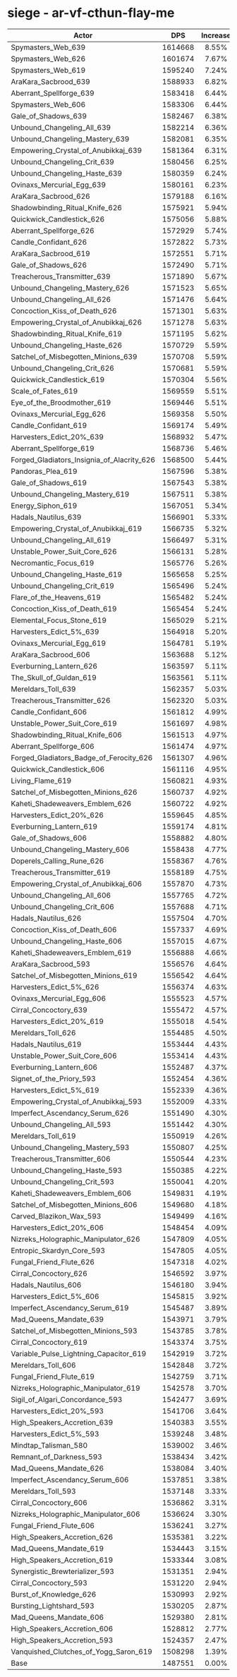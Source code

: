 # siege - ar-vf-cthun-flay-me
| Actor | DPS | Increase |
|---|:---:|:---:|
|Spymasters_Web_639|1614668|8.55%|
|Spymasters_Web_626|1601674|7.67%|
|Spymasters_Web_619|1595240|7.24%|
|AraKara_Sacbrood_639|1588933|6.82%|
|Aberrant_Spellforge_639|1583418|6.44%|
|Spymasters_Web_606|1583306|6.44%|
|Gale_of_Shadows_639|1582467|6.38%|
|Unbound_Changeling_All_639|1582214|6.36%|
|Unbound_Changeling_Mastery_639|1582081|6.35%|
|Empowering_Crystal_of_Anubikkaj_639|1581364|6.31%|
|Unbound_Changeling_Crit_639|1580456|6.25%|
|Unbound_Changeling_Haste_639|1580359|6.24%|
|Ovinaxs_Mercurial_Egg_639|1580161|6.23%|
|AraKara_Sacbrood_626|1579188|6.16%|
|Shadowbinding_Ritual_Knife_626|1575921|5.94%|
|Quickwick_Candlestick_626|1575056|5.88%|
|Aberrant_Spellforge_626|1572929|5.74%|
|Candle_Confidant_626|1572822|5.73%|
|AraKara_Sacbrood_619|1572551|5.71%|
|Gale_of_Shadows_626|1572490|5.71%|
|Treacherous_Transmitter_639|1571890|5.67%|
|Unbound_Changeling_Mastery_626|1571523|5.65%|
|Unbound_Changeling_All_626|1571476|5.64%|
|Concoction_Kiss_of_Death_626|1571301|5.63%|
|Empowering_Crystal_of_Anubikkaj_626|1571278|5.63%|
|Shadowbinding_Ritual_Knife_619|1571195|5.62%|
|Unbound_Changeling_Haste_626|1570729|5.59%|
|Satchel_of_Misbegotten_Minions_639|1570708|5.59%|
|Unbound_Changeling_Crit_626|1570681|5.59%|
|Quickwick_Candlestick_619|1570304|5.56%|
|Scale_of_Fates_619|1569559|5.51%|
|Eye_of_the_Broodmother_619|1569446|5.51%|
|Ovinaxs_Mercurial_Egg_626|1569358|5.50%|
|Candle_Confidant_619|1569174|5.49%|
|Harvesters_Edict_20%_639|1568932|5.47%|
|Aberrant_Spellforge_619|1568736|5.46%|
|Forged_Gladiators_Insignia_of_Alacrity_626|1568500|5.44%|
|Pandoras_Plea_619|1567596|5.38%|
|Gale_of_Shadows_619|1567543|5.38%|
|Unbound_Changeling_Mastery_619|1567511|5.38%|
|Energy_Siphon_619|1567051|5.34%|
|Hadals_Nautilus_639|1566901|5.33%|
|Empowering_Crystal_of_Anubikkaj_619|1566735|5.32%|
|Unbound_Changeling_All_619|1566497|5.31%|
|Unstable_Power_Suit_Core_626|1566131|5.28%|
|Necromantic_Focus_619|1565776|5.26%|
|Unbound_Changeling_Haste_619|1565658|5.25%|
|Unbound_Changeling_Crit_619|1565496|5.24%|
|Flare_of_the_Heavens_619|1565482|5.24%|
|Concoction_Kiss_of_Death_619|1565454|5.24%|
|Elemental_Focus_Stone_619|1565029|5.21%|
|Harvesters_Edict_5%_639|1564918|5.20%|
|Ovinaxs_Mercurial_Egg_619|1564781|5.19%|
|AraKara_Sacbrood_606|1563688|5.12%|
|Everburning_Lantern_626|1563597|5.11%|
|The_Skull_of_Guldan_619|1563561|5.11%|
|Mereldars_Toll_639|1562357|5.03%|
|Treacherous_Transmitter_626|1562320|5.03%|
|Candle_Confidant_606|1561812|4.99%|
|Unstable_Power_Suit_Core_619|1561697|4.98%|
|Shadowbinding_Ritual_Knife_606|1561513|4.97%|
|Aberrant_Spellforge_606|1561474|4.97%|
|Forged_Gladiators_Badge_of_Ferocity_626|1561307|4.96%|
|Quickwick_Candlestick_606|1561116|4.95%|
|Living_Flame_619|1560821|4.93%|
|Satchel_of_Misbegotten_Minions_626|1560737|4.92%|
|Kaheti_Shadeweavers_Emblem_626|1560722|4.92%|
|Harvesters_Edict_20%_626|1559645|4.85%|
|Everburning_Lantern_619|1559174|4.81%|
|Gale_of_Shadows_606|1558882|4.80%|
|Unbound_Changeling_Mastery_606|1558438|4.77%|
|Doperels_Calling_Rune_626|1558367|4.76%|
|Treacherous_Transmitter_619|1558189|4.75%|
|Empowering_Crystal_of_Anubikkaj_606|1557870|4.73%|
|Unbound_Changeling_All_606|1557765|4.72%|
|Unbound_Changeling_Crit_606|1557688|4.71%|
|Hadals_Nautilus_626|1557504|4.70%|
|Concoction_Kiss_of_Death_606|1557337|4.69%|
|Unbound_Changeling_Haste_606|1557015|4.67%|
|Kaheti_Shadeweavers_Emblem_619|1556888|4.66%|
|AraKara_Sacbrood_593|1556576|4.64%|
|Satchel_of_Misbegotten_Minions_619|1556542|4.64%|
|Harvesters_Edict_5%_626|1556374|4.63%|
|Ovinaxs_Mercurial_Egg_606|1555523|4.57%|
|Cirral_Concoctory_639|1555472|4.57%|
|Harvesters_Edict_20%_619|1555018|4.54%|
|Mereldars_Toll_626|1554485|4.50%|
|Hadals_Nautilus_619|1553444|4.43%|
|Unstable_Power_Suit_Core_606|1553414|4.43%|
|Everburning_Lantern_606|1552487|4.37%|
|Signet_of_the_Priory_593|1552454|4.36%|
|Harvesters_Edict_5%_619|1552339|4.36%|
|Empowering_Crystal_of_Anubikkaj_593|1552009|4.33%|
|Imperfect_Ascendancy_Serum_626|1551490|4.30%|
|Unbound_Changeling_All_593|1551442|4.30%|
|Mereldars_Toll_619|1550919|4.26%|
|Unbound_Changeling_Mastery_593|1550807|4.25%|
|Treacherous_Transmitter_606|1550544|4.23%|
|Unbound_Changeling_Haste_593|1550385|4.22%|
|Unbound_Changeling_Crit_593|1550041|4.20%|
|Kaheti_Shadeweavers_Emblem_606|1549831|4.19%|
|Satchel_of_Misbegotten_Minions_606|1549680|4.18%|
|Carved_Blazikon_Wax_593|1549499|4.16%|
|Harvesters_Edict_20%_606|1548454|4.09%|
|Nizreks_Holographic_Manipulator_626|1547809|4.05%|
|Entropic_Skardyn_Core_593|1547805|4.05%|
|Fungal_Friend_Flute_626|1547318|4.02%|
|Cirral_Concoctory_626|1546592|3.97%|
|Hadals_Nautilus_606|1546180|3.94%|
|Harvesters_Edict_5%_606|1545815|3.92%|
|Imperfect_Ascendancy_Serum_619|1545487|3.89%|
|Mad_Queens_Mandate_639|1543971|3.79%|
|Satchel_of_Misbegotten_Minions_593|1543785|3.78%|
|Cirral_Concoctory_619|1543374|3.75%|
|Variable_Pulse_Lightning_Capacitor_619|1542919|3.72%|
|Mereldars_Toll_606|1542848|3.72%|
|Fungal_Friend_Flute_619|1542759|3.71%|
|Nizreks_Holographic_Manipulator_619|1542578|3.70%|
|Sigil_of_Algari_Concordance_593|1542477|3.69%|
|Harvesters_Edict_20%_593|1541706|3.64%|
|High_Speakers_Accretion_639|1540383|3.55%|
|Harvesters_Edict_5%_593|1539248|3.48%|
|Mindtap_Talisman_580|1539002|3.46%|
|Remnant_of_Darkness_593|1538434|3.42%|
|Mad_Queens_Mandate_626|1538084|3.40%|
|Imperfect_Ascendancy_Serum_606|1537851|3.38%|
|Mereldars_Toll_593|1537148|3.33%|
|Cirral_Concoctory_606|1536862|3.31%|
|Nizreks_Holographic_Manipulator_606|1536624|3.30%|
|Fungal_Friend_Flute_606|1536241|3.27%|
|High_Speakers_Accretion_626|1535381|3.22%|
|Mad_Queens_Mandate_619|1534443|3.15%|
|High_Speakers_Accretion_619|1533344|3.08%|
|Synergistic_Brewterializer_593|1531351|2.94%|
|Cirral_Concoctory_593|1531220|2.94%|
|Burst_of_Knowledge_626|1530993|2.92%|
|Bursting_Lightshard_593|1530205|2.87%|
|Mad_Queens_Mandate_606|1529380|2.81%|
|High_Speakers_Accretion_606|1528812|2.77%|
|High_Speakers_Accretion_593|1524357|2.47%|
|Vanquished_Clutches_of_Yogg_Saron_619|1508298|1.39%|
|Base|1487551|0.00%|
